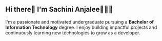## Hi there👋 I'm Sachini Anjalee👩🏻‍💻

I'm a passionate and motivated undergraduate pursuing a **Bachelor of Information Technology** degree. I enjoy building impactful projects and continuously learning new technologies to grow as a developer.

<!--
**sachini-anjalee/sachini-anjalee** is a ✨ _special_ ✨ repository because its `README.md` (this file) appears on your GitHub profile.

Here are some ideas to get you started:

- 🎓  Undegraduate at University of Colombo School of Computing
- 🌱  Currently following the Bachelor of Information Technology (BIT) degree program  
- 📫 How to reach me: https://www.linkedin.com/in/sachinianjalee/
